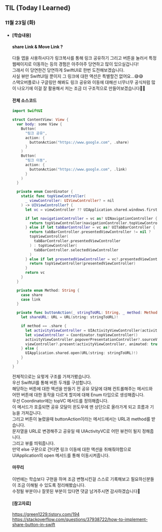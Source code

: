 ## TIL (Today I Learned)

### 11월 23일 (화)   

- #### [학습내용]
  
  #### share Link & Move Link ?           

  다들 앱을 사용하시다가 링크복사를 통해 링크 공유하기 그리고 버튼을 눌러서 특정 웹페이지로 이동하는 등의 경험은 아주아주 당연하고 많이 있으실겁니다!   
  그래서 이 당연한건 당연하게 SwiftUI로 한번 도전해보겠습니다.   
  사실 뷰만 SwiftUI일 뿐이지 그 링크에 대한 액션은 특별할건 없어요...😅😅   
  스택오버플로나 구글링만 해봐도 링크 공유와 이동에 대해선 너무너무 공식처럼 많이 나오기에 이걸 잘 활용해서 저는 조금 더 구조적으로 만들어보겠습니다🙋🏻   

  #### 전체 소스코드   
  ```swift
  import SwiftUI
  
  struct ContentView: View {
    var body: some View {
      Button(
        "링크 공유",
        action: {
          buttonAction("https://www.google.com", .share)
        }
      )
      Button(
        "링크 이동",
        action: {
          buttonAction("https://www.google.com", .link)
        }
      )
    }
  
    private enum Coordinator {
      static func topViewController(
        _ viewController: UIViewController? = nil
      ) -> UIViewController? {
        let vc = viewController ?? UIApplication.shared.windows.first(where: { $0.isKeyWindow })?.rootViewController
  
        if let navigationController = vc as? UINavigationController {
          return topViewController(navigationController.topViewController)
        } else if let tabBarController = vc as? UITabBarController {
          return tabBarController.presentedViewController != nil ?
          topViewController(
            tabBarController.presentedViewController
          ) : topViewController(
            tabBarController.selectedViewController
          )
        } else if let presentedViewController = vc?.presentedViewController {
          return topViewController(presentedViewController)
        }
        return vc
      }
    }
  
    private enum Method: String {
      case share
      case link
    }
  
    private func buttonAction(_ stringToURL: String, _ method: Method) {
      let shareURL: URL = URL(string: stringToURL)!
  
      if method == .share {
        let activityViewController = UIActivityViewController(activityItems: [shareURL], applicationActivities: nil)
        let viewController = Coordinator.topViewController()
        activityViewController.popoverPresentationController?.sourceView = viewController?.view
        viewController?.present(activityViewController, animated: true, completion: nil)
      } else {
        UIApplication.shared.open(URL(string: stringToURL)!)
      }
    }
  }
  ```
  전체적으로는 요렇게 구조를 가져가봤습니다.   
  우선 SwiftUI를 통해 버튼 두개를 구성합니다.   
  해당하는 버튼에 대한 액션을 만들기 전 공유 모달에 대해 컨트롤해주는 메서드와 어떤 버튼에 대한 동작을 다르게 할지에 대해 Enum 타입으로 생성해줍니다.   
  우선 Coordinator에는 topVC 메서드를 정의해줍니다.   
  이 메서드가 호출되면 공유 모달이 윈도우에 맨 상단으로 올라가게 되고 흐름과 기능을 가져갑니다.   
  그리고 버튼이 눌렸을때 buttonAction이라는 메서드에서는 URL과 method를 받습니다.   
  문자열을 URL로 변경해주고 공유일 때 UIActivityVC로 어떤 뷰컨이 될지 정해줍니다.   
  그리고 뷰를 띄워줍니다.   
  만약 else 구문으로 간다면 링크 이동에 대한 액션을 취해줘야함으로 UIApplication의 open 메서드를 통해 이동시켜줍니다.   
  
  #### 마무리   
  이번에는 학습보다 구현을 하며 조금 변형시킨걸 스스로 기록해보고 필요하신분들이 조금 이해될 수 있도록 정리해봤습니다.   
  수정될 부분이나 잘못된 부분이 있다면 댓글 남겨주시면 감사하겠습니다🙌   

  #### [참고자료]   
  https://green1229.tistory.com/194   
  https://stackoverflow.com/questions/37938722/how-to-implement-share-button-in-swift   
